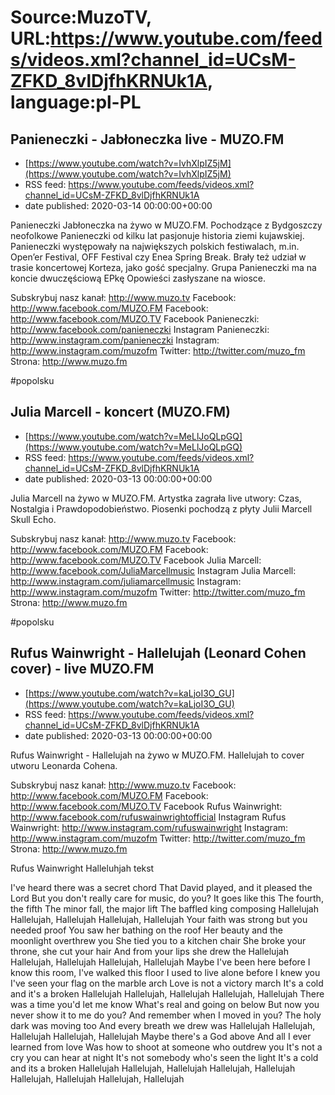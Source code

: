 # Source:MuzoTV, URL:https://www.youtube.com/feeds/videos.xml?channel_id=UCsM-ZFKD_8vlDjfhKRNUk1A, language:pl-PL

## Panieneczki - Jabłoneczka live - MUZO.FM
 - [https://www.youtube.com/watch?v=IvhXlpIZ5jM](https://www.youtube.com/watch?v=IvhXlpIZ5jM)
 - RSS feed: https://www.youtube.com/feeds/videos.xml?channel_id=UCsM-ZFKD_8vlDjfhKRNUk1A
 - date published: 2020-03-14 00:00:00+00:00

Panieneczki Jabłoneczka na żywo w MUZO.FM. Pochodzące z Bydgoszczy neofolkowe Panieneczki od kilku lat pasjonuje historia ziemi kujawskiej. Panieneczki występowały na największych polskich festiwalach, m.in. Open’er Festival, OFF Festival czy Enea Spring Break. Brały też udział w trasie koncertowej Korteza, jako gość specjalny. Grupa Panieneczki ma na koncie dwuczęściową EPkę Opowieści zasłyszane na wiosce. 


Subskrybuj nasz kanał: http://www.muzo.tv
Facebook: http://www.facebook.com/MUZO.FM
Facebook: http://www.facebook.com/MUZO.TV
Facebook Panieneczki: http://www.facebook.com/panieneczki
Instagram Panieneczki: http://www.instagram.com/panieneczki
Instagram: http://www.instagram.com/muzofm
Twitter: http://twitter.com/muzo_fm
Strona: http://www.muzo.fm 

#popolsku

## Julia Marcell - koncert (MUZO.FM)
 - [https://www.youtube.com/watch?v=MeLlJoQLpGQ](https://www.youtube.com/watch?v=MeLlJoQLpGQ)
 - RSS feed: https://www.youtube.com/feeds/videos.xml?channel_id=UCsM-ZFKD_8vlDjfhKRNUk1A
 - date published: 2020-03-13 00:00:00+00:00

Julia Marcell na żywo w MUZO.FM. Artystka zagrała live utwory: Czas, Nostalgia i Prawdopodobieństwo. Piosenki pochodzą z płyty Julii Marcell Skull Echo. 


Subskrybuj nasz kanał: http://www.muzo.tv
Facebook: http://www.facebook.com/MUZO.FM
Facebook: http://www.facebook.com/MUZO.TV
Facebook Julia Marcell: http://www.facebook.com/JuliaMarcellmusic
Instagram Julia Marcell: http://www.instagram.com/juliamarcellmusic
Instagram: http://www.instagram.com/muzofm
Twitter: http://twitter.com/muzo_fm
Strona: http://www.muzo.fm 

#popolsku

## Rufus Wainwright - Hallelujah (Leonard Cohen cover) - live MUZO.FM
 - [https://www.youtube.com/watch?v=kaLjoI3O_GU](https://www.youtube.com/watch?v=kaLjoI3O_GU)
 - RSS feed: https://www.youtube.com/feeds/videos.xml?channel_id=UCsM-ZFKD_8vlDjfhKRNUk1A
 - date published: 2020-03-13 00:00:00+00:00

Rufus Wainwright - Hallelujah na żywo w MUZO.FM. Hallelujah to cover utworu Leonarda Cohena. 


Subskrybuj nasz kanał: http://www.muzo.tv
Facebook: http://www.facebook.com/MUZO.FM
Facebook: http://www.facebook.com/MUZO.TV
Facebook Rufus Wainwright: http://www.facebook.com/rufuswainwrightofficial
Instagram Rufus Wainwright: http://www.instagram.com/rufuswainwright
Instagram: http://www.instagram.com/muzofm
Twitter: http://twitter.com/muzo_fm
Strona: http://www.muzo.fm


Rufus Wainwright Halleluhjah tekst

I've heard there was a secret chord
That David played, and it pleased the Lord
But you don't really care for music, do you?
It goes like this
The fourth, the fifth
The minor fall, the major lift
The baffled king composing Hallelujah
Hallelujah, Hallelujah
Hallelujah, Hallelujah
Your faith was strong but you needed proof
You saw her bathing on the roof
Her beauty and the moonlight overthrew you
She tied you to a kitchen chair
She broke your throne, she cut your hair
And from your lips she drew the Hallelujah
Hallelujah, Hallelujah
Hallelujah, Hallelujah
Maybe I've been here before
I know this room, I've walked this floor
I used to live alone before I knew you
I've seen your flag on the marble arch
Love is not a victory march
It's a cold and it's a broken Hallelujah
Hallelujah, Hallelujah
Hallelujah, Hallelujah
There was a time you'd let me know
What's real and going on below
But now you never show it to me do you?
And remember when I moved in you?
The holy dark was moving too
And every breath we drew was Hallelujah
Hallelujah, Hallelujah
Hallelujah, Hallelujah
Maybe there's a God above
And all I ever learned from love
Was how to shoot at someone who outdrew you
It's not a cry you can hear at night
It's not somebody who's seen the light
It's a cold and its a broken Hallelujah
Hallelujah, Hallelujah
Hallelujah, Hallelujah
Hallelujah, Hallelujah
Hallelujah, Hallelujah

